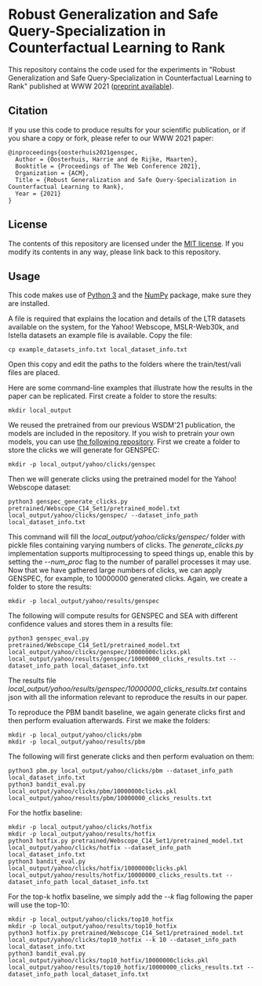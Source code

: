 # Robust Generalization and Safe Query-Specialization in Counterfactual Learning to Rank
This repository contains the code used for the experiments in "Robust Generalization and Safe Query-Specialization in Counterfactual Learning to Rank" published at WWW 2021 ([preprint available](https://arxiv.org/abs/2102.05990)).

Citation
--------

If you use this code to produce results for your scientific publication, or if you share a copy or fork, please refer to our WWW 2021 paper:

```
@inproceedings{oosterhuis2021genspec,
  Author = {Oosterhuis, Harrie and de Rijke, Maarten},
  Booktitle = {Proceedings of The Web Conference 2021},
  Organization = {ACM},
  Title = {Robust Generalization and Safe Query-Specialization in Counterfactual Learning to Rank},
  Year = {2021}
}
```

License
-------

The contents of this repository are licensed under the [MIT license](LICENSE). If you modify its contents in any way, please link back to this repository.

Usage
-------

This code makes use of [Python 3](https://www.python.org/) and the [NumPy](https://numpy.org/) package, make sure they are installed.

A file is required that explains the location and details of the LTR datasets available on the system, for the Yahoo! Webscope, MSLR-Web30k, and Istella datasets an example file is available. Copy the file:
```
cp example_datasets_info.txt local_dataset_info.txt
```
Open this copy and edit the paths to the folders where the train/test/vali files are placed.

Here are some command-line examples that illustrate how the results in the paper can be replicated.
First create a folder to store the results:
```
mkdir local_output
```
We reused the pretrained from our previous WSDM'21 publication, the models are included in the repository.
If you wish to pretrain your own models, you can use [the following repository](https://github.com/HarrieO/2021wsdm-unifying-LTR).
First we create a folder to store the clicks we will generate for GENSPEC:
```
mkdir -p local_output/yahoo/clicks/genspec
```
Then we will generate clicks using the pretrained model for the Yahoo! Webscope dataset:
```
python3 genspec_generate_clicks.py pretrained/Webscope_C14_Set1/pretrained_model.txt local_output/yahoo/clicks/genspec/ --dataset_info_path local_dataset_info.txt
```
This command will fill the *local_output/yahoo/clicks/genspec/* folder with pickle files containing varying numbers of clicks.
The *generate_clicks.py* implementation supports multiprocessing to speed things up, enable this by setting the *--num_proc* flag to the number of parallel processes it may use.
Now that we have gathered large numbers of clicks, we can apply GENSPEC, for example, to 10000000 generated clicks.
Again, we create a folder to store the results:
```
mkdir -p local_output/yahoo/results/genspec
```
The following will compute results for GENSPEC and SEA with different confidence values and stores them in a results file:
```
python3 genspec_eval.py pretrained/Webscope_C14_Set1/pretrained_model.txt local_output/yahoo/clicks/genspec/10000000clicks.pkl local_output/yahoo/results/genspec/10000000_clicks_results.txt --dataset_info_path local_dataset_info.txt 
```
The results file *local_output/yahoo/results/genspec/10000000_clicks_results.txt* contains json with all the information relevant to reproduce the results in our paper.

To reproduce the PBM bandit baseline, we again generate clicks first and then perform evaluation afterwards.
First we make the folders:
```
mkdir -p local_output/yahoo/clicks/pbm
mkdir -p local_output/yahoo/results/pbm
```
The following will first generate clicks and then perform evaluation on them:
```
python3 pbm.py local_output/yahoo/clicks/pbm --dataset_info_path local_dataset_info.txt
python3 bandit_eval.py local_output/yahoo/clicks/pbm/10000000clicks.pkl local_output/yahoo/results/pbm/10000000_clicks_results.txt
```
For the hotfix baseline:
```
mkdir -p local_output/yahoo/clicks/hotfix
mkdir -p local_output/yahoo/results/hotfix
python3 hotfix.py pretrained/Webscope_C14_Set1/pretrained_model.txt local_output/yahoo/clicks/hotfix --dataset_info_path local_dataset_info.txt
python3 bandit_eval.py local_output/yahoo/clicks/hotfix/10000000clicks.pkl local_output/yahoo/results/hotfix/10000000_clicks_results.txt --dataset_info_path local_dataset_info.txt
```
For the top-k hotfix baseline, we simply add the *--k* flag following the paper will use the top-10:
```
mkdir -p local_output/yahoo/clicks/top10_hotfix
mkdir -p local_output/yahoo/results/top10_hotfix
python3 hotfix.py pretrained/Webscope_C14_Set1/pretrained_model.txt local_output/yahoo/clicks/top10_hotfix --k 10 --dataset_info_path local_dataset_info.txt
python3 bandit_eval.py local_output/yahoo/clicks/top10_hotfix/10000000clicks.pkl local_output/yahoo/results/top10_hotfix/10000000_clicks_results.txt --dataset_info_path local_dataset_info.txt
```

